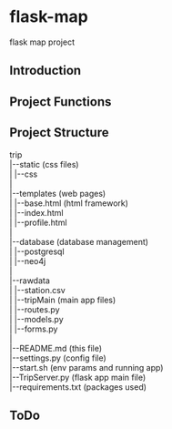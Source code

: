 # flask-map
flask map project

## Introduction

## Project Functions

## Project Structure


trip   
  |--static (css files)     
  |         |--css      
  |         
  |--templates (web pages)      
  |         |--base.html (html framework)       
  |         |--index.html  
  |         |--profile.html  
  |     
  |--database (database management)     
  |         |--postgresql       
  |         |--neo4j        
  |     
  |--rawdata        
  |         |--station.csv      
  |
  |--tripMain (main app files)  
  |         |--routes.py  
  |         |--models.py  
  |         |--forms.py  
  |     
  |--README.md (this file)     
  |--settings.py (config file)      
  |--start.sh (env params and running app)      
  |--TripServer.py (flask app main file)        
  |--requirements.txt (packages used)       

## ToDo